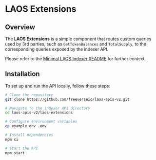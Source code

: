 # LAOS Extensions

## Overview
The **LAOS Extensions** is a simple component that routes custom queries used by 3rd parties, such as `GetTokenBalances` and `TotalSupply`, to the corresponding queries exposed by the indexer API.

Please refer to the [Minimal LAOS Indexer README](../bridgeless-minting-indexer.md) for further context.

## Installation
To set up and run the API locally, follow these steps:

```sh
# Clone the repository
git clone https://github.com/freeverseio/laos-apis-v2.git

# Navigate to the indexer API directory
cd laos-apis-v2/laos-extensions

# Configure environment variables
cp example.env .env

# Install dependencies
npm ci

# Start the API
npm start
```